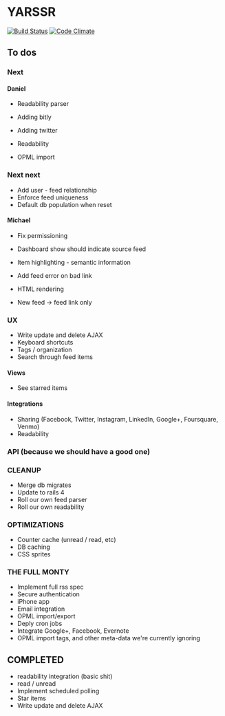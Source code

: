 # YARSSR

[![Build Status](https://travis-ci.org/danielsuo/rss.png)](https://travis-ci.org/danielsuo/rss)
[![Code Climate](https://codeclimate.com/github/danielsuo/rss.png)](https://codeclimate.com/github/danielsuo/rss)

## To dos

### Next
#### Daniel
- Readability parser

- Adding bitly
- Adding twitter
- Readability
- OPML import

### Next next
- Add user - feed relationship
- Enforce feed uniqueness
- Default db population when reset

#### Michael
- Fix permissioning
- Dashboard show should indicate source feed
- Item highlighting - semantic information
- Add feed error on bad link

- HTML rendering
- New feed -> feed link only

### UX
- Write update and delete AJAX
- Keyboard shortcuts
- Tags / organization
- Search through feed items

#### Views
- See starred items

#### Integrations
- Sharing (Facebook, Twitter, Instagram, LinkedIn, Google+, Foursquare, Venmo)
- Readability

### API (because we should have a good one)

### CLEANUP
- Merge db migrates
- Update to rails 4
- Roll our own feed parser
- Roll our own readability

### OPTIMIZATIONS
- Counter cache (unread / read, etc)
- DB caching
- CSS sprites

### THE FULL MONTY
- Implement full rss spec
- Secure authentication
- iPhone app
- Email integration
- OPML import/export
- Deply cron jobs
- Integrate Google+, Facebook, Evernote
- OPML import tags, and other meta-data we're currently ignoring

## COMPLETED
- readability integration (basic shit)
- read / unread
- Implement scheduled polling
- Star items
- Write update and delete AJAX

